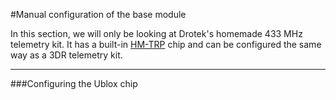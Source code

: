 #Manual configuration of the base module

In this section, we will only be looking at Drotek's homemade 433 MHz telemetry kit. It has a built-in [HM-TRP](https://www.rfsolutions.co.uk/radio-modules-c10/hope-rf-modules-c238/fm-transceiver-module-20dbm-868mhz-dip-package-p529) chip and can be configured the same way as a 3DR telemetry kit.

-----


###Configuring the Ublox chip

